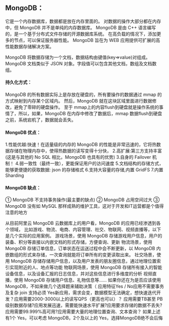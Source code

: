 


## MongoDB：
它是一个内存数据库，数据都是放在内存里面的。
对数据的操作大部分都在内存中，但 MongoDB 并不是单纯的内存数据库。
MongoDB 是由 C++ 语言编写的，是一个基于分布式文件存储的开源数据库系统。
在高负载的情况下，添加更多的节点，可以保证服务器性能。
MongoDB 旨在为 WEB 应用提供可扩展的高性能数据存储解决方案。

MongoDB 将数据存储为一个文档，数据结构由键值(key=>value)对组成。MongoDB 文档类似于 JSON 对象。字段值可以包含其他文档，数组及文档数组。

#### 持久化方式：
MongoDB 的所有数据实际上是存放在硬盘的，所有要操作的数据通过 mmap 的方式映射到内存某个区域内。
然后，MongoDB 就在这块区域里面进行数据修改，避免了零碎的硬盘操作。
至于 mmap上的内容flush到硬盘就是操作系统的事情了，所以，如果，MongoDB 在内存中修改了数据后，mmap 数据flush到硬盘之前，系统宕机了，数据就会丢失。

#### MongoDB 优点：
1.性能优越:快速！在适量级的内存的 MongoDB 的性能是非常迅速的，它将热数据存储在物理内存中，使得热数据的读写变得十分快，
2.高扩展:第三方支持丰富(这是与其他的 No SQL 相比，MongoDB 也具有的优势)
3.自身的 Failover 机制！
4.弱一致性（最终一致），更能保证用户的访问速度
5.文档结构的存储方式，能够更便捷的获取数据: json 的存储格式
6.支持大容量的存储,内置 GridFS
7.内置 Sharding

#### MongoDB 缺点：
① MongoDB 不支持事务操作(最主要的缺点)
② MongoDB 占用空间过大
③ MongoDB 没有如 MySQL 那样成熟的维护工具，这对于开发和IT运营都是个值得注意的地方


从目前阿里云 MongoDB 云数据库上的用户看，MongoDB 的应用已经渗透到各个领域，
比如游戏、物流、电商、内容管理、社交、物联网、视频直播等，以下是几个实际的应用案例。
游戏场景，使用 MongoDB 存储游戏用户信息，用户的装备、积分等直接以内嵌文档的形式存储，方便查询、更新
物流场景，使用 MongoDB 存储订单信息，订单状态在运送过程中会不断更新，以 MongoDB 内嵌数组的形式来存储，一次查询就能将订单所有的变更读取出来。
社交场景，使用 MongoDB 存储存储用户信息，以及用户发表的朋友圈信息，通过地理位置索引实现附近的人、地点等功能
物联网场景，使用 MongoDB 存储所有接入的智能设备信息，以及设备汇报的日志信息，并对这些信息进行多维度的分析
视频直播，使用 MongoDB 存储用户信息、礼物信息等......
如果你还在为是否应该使用 MongoDB，不如来做几个选择题来辅助决策（
应用特征Yes / No应用不需要事务及复杂 join 支持必须 Yes新应用，需求会变，数据模型无法确定，想快速迭代开发？应用需要2000-3000以上的读写QPS（更高也可以）？
应用需要TB甚至 PB 级别数据存储?应用发展迅速，需要能快速水平扩展?应用要求存储的数据不丢失?应用需要99.999%高可用?应用需要大量的地理位置查询、文本查询？
如果上述有1个 Yes，可以考虑 MongoDB，2个及以上的 Yes，选择MongoDB绝不会后悔
